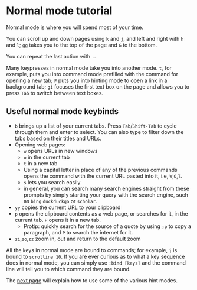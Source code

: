 # Normal mode tutorial

Normal mode is where you will spend most of your time.

You can scroll up and down pages using `k` and `j`, and left and right with `h` and `l`; `gg` takes you to the top of the page and `G` to the bottom.

You can repeat the last action with `.`.

Many keypresses in normal mode take you into another mode. `t`, for example, puts you into command mode prefilled with the command for opening a new tab; `F` puts you into hinting mode to open a link in a background tab; `gi` focuses the first text box on the page and allows you to press `Tab` to switch between text boxes.

## Useful normal mode keybinds

- `b` brings up a list of your current tabs. Press `Tab`/`Shift-Tab` to cycle through them and enter to select. You can also type to filter down the tabs based on their titles and URLs.
- Opening web pages:
    - `w` opens URLs in new windows
    - `o` in the current tab
    - `t` in a new tab
    - Using a capital letter in place of any of the previous commands opens the command with the current URL pasted into it, i.e, `W`,`O`,`T`.
    - `s` lets you search easily
    - in general, you can search many search engines straight from these prompts by simply starting your query with the search engine, such as `bing` `duckduckgo` or `scholar`.
- `yy` copies the current URL to your clipboard
- `p` opens the clipboard contents as a web page, or searches for it, in the current tab. `P` opens it in a new tab.
    - Protip: quickly search for the source of a quote by using `;p` to copy a paragraph, and `P` to search the internet for it.
- `zi`,`zo`,`zz` zoom in, out and return to the default zoom


All the keys in normal mode are bound to commands; for example, `j` is bound to `scrolline 10`. If you are ever curious as to what a key sequence does in normal mode, you can simply use `:bind [keys]` and the command line will tell you to which command they are bound.

The [next page](./hint_mode.html) will explain how to use some of the various hint modes.
